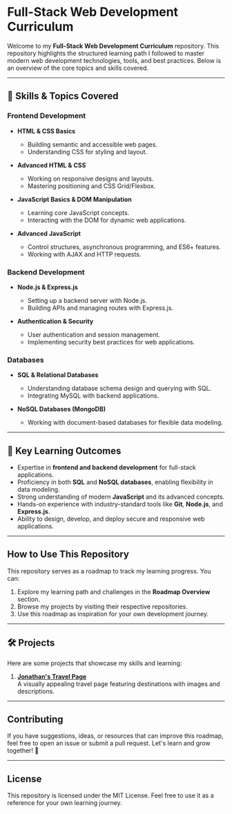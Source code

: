 # Full-Stack Web Development Curriculum

Welcome to my **Full-Stack Web Development Curriculum** repository. This repository highlights the structured learning path I followed to master modern web development technologies, tools, and best practices. Below is an overview of the core topics and skills covered.

---

## 🚀 Skills & Topics Covered

### Frontend Development
- **HTML & CSS Basics**  
  - Building semantic and accessible web pages.  
  - Understanding CSS for styling and layout.  

- **Advanced HTML & CSS**  
  - Working on responsive designs and layouts.  
  - Mastering positioning and CSS Grid/Flexbox.  

- **JavaScript Basics & DOM Manipulation**  
  - Learning core JavaScript concepts.  
  - Interacting with the DOM for dynamic web applications.  

- **Advanced JavaScript**  
  - Control structures, asynchronous programming, and ES6+ features.  
  - Working with AJAX and HTTP requests.  

### Backend Development
- **Node.js & Express.js**  
  - Setting up a backend server with Node.js.  
  - Building APIs and managing routes with Express.js.  

- **Authentication & Security**  
  - User authentication and session management.  
  - Implementing security best practices for web applications.  

### Databases
- **SQL & Relational Databases**  
  - Understanding database schema design and querying with SQL.  
  - Integrating MySQL with backend applications.  

- **NoSQL Databases (MongoDB)**  
  - Working with document-based databases for flexible data modeling.  

---

## 🌟 Key Learning Outcomes

- Expertise in **frontend and backend development** for full-stack applications.
- Proficiency in both **SQL** and **NoSQL databases**, enabling flexibility in data modeling.  
- Strong understanding of modern **JavaScript** and its advanced concepts.  
- Hands-on experience with industry-standard tools like **Git**, **Node.js**, and **Express.js**.  
- Ability to design, develop, and deploy secure and responsive web applications.

---


## How to Use This Repository

This repository serves as a roadmap to track my learning progress. You can:
1. Explore my learning path and challenges in the **Roadmap Overview** section.
2. Browse my projects by visiting their respective repositories.
3. Use this roadmap as inspiration for your own development journey.

---
## 🛠️ Projects

Here are some projects that showcase my skills and learning:

1. [**Jonathan's Travel Page**](https://github.com/kalonjic34/travel-page)  
   A visually appealing travel page featuring destinations with images and descriptions.
---

## Contributing

If you have suggestions, ideas, or resources that can improve this roadmap, feel free to open an issue or submit a pull request. Let's learn and grow together! 🌱

---

## License

This repository is licensed under the MIT License. Feel free to use it as a reference for your own learning journey.
